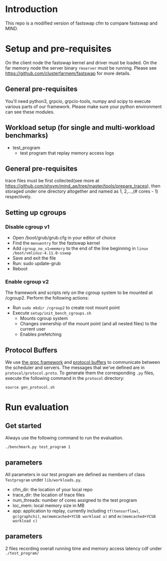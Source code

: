 # Introduction
This repo is a modified version of fastswap cfm to compare fastswap and MIND.

# Setup and pre-requisites

On the client node the fastswap kernel and driver must be loaded. On the far memory node the server binary `rmserver` must be running. Please see https://github.com/clusterfarmem/fastswap for more details.

## General pre-requisites

You'll need python3, grpcio, grpcio-tools, numpy and scipy to execute various parts of our framework. Please make sure your python environment can see these modules.

## Workload setup (for single and multi-workload benchmarks)

* test_program
    * test program that replay memory access logs


## General pre-requisites
trace files must be first collected(see more at https://github.com/shsym/mind_ae/tree/master/tools/prepare_traces), then storaged under one directory altogether and named as 1, 2,...,(# cores - 1) respectively.

## Setting up cgroups
### Disable cgroup v1
* Open /boot/grub/grub.cfg in your editor of choice
* Find the `menuentry` for the fastswap kernel
* Add `cgroup_no_v1=memory` to the end of the line beginning in `linux   /boot/vmlinuz-4.11.0-sswap`
* Save and exit the file
* Run: sudo update-grub
* Reboot

### Enable cgroup v2
The framework and scripts rely on the cgroup system to be mounted at /cgroup2. Perform the following actions:
* Run `sudo mkdir /cgroup2` to create root mount point
* Execute `setup/init_bench_cgroups.sh`
    * Mounts cgroup system
    * Changes ownership of the mount point (and all nested files) to the current user
    * Enables prefetching

## Protocol Buffers
We use [the grpc framework](https://grpc.io) and [protocol buffers](https://developers.google.com/protocol-buffers/docs/pythontutorial) to communicate between the scheduler and servers. The messages that we've defined are in `protocol/protocol.proto`. To generate them the corresponding `.py` files, execute the following command in the `protocol` directory:
    
    source gen_protocol.sh

# Run evaluation
## Get started

Always use the following command to run the evaluation.

    ./benchmark.py test_program 1

## parameters
All parameters in our test program are defined as members of class `Testprogram` under `lib/workloads.py`.
* cfm_dir: the location of your local repo
* trace_dir: the location of trace files
* num_threads: number of cores assigned to the test program
* loc_mem: local memory size in MB
* app: application to replay, currently including `tf(tensorflow)`, `gc(graphchi)`, `ma(memcached+YCSB workload a)` and `mc(memcached+YCSB workload c)` 

## parameters
2 files recording overall running time and memory access latency cdf under `./test_program/`
